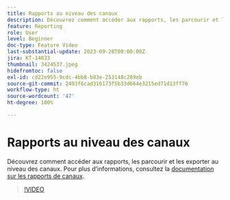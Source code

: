 ```yaml
---
title: Rapports au niveau des canaux
description: Découvrez comment accéder aux rapports, les parcourir et les exporter au niveau des canaux.
feature: Reporting
role: User
level: Beginner
doc-type: Feature Video
last-substantial-update: 2023-09-28T00:00:00Z
jira: KT-14033
thumbnail: 3424537.jpeg
hidefromtoc: false
exl-id: cd22e955-9cdc-4bb8-b83e-253148c289eb
source-git-commit: 2493f6cad316173f5b33d664e3215ed71d13ff76
workflow-type: ht
source-wordcount: '47'
ht-degree: 100%

---
```


# Rapports au niveau des canaux

Découvrez comment accéder aux rapports, les parcourir et les exporter au niveau des canaux. Pour plus d’informations, consultez la [documentation sur les rapports de canaux](https://experienceleague.adobe.com/docs/journey-optimizer/using/reporting/channel-report/channel-report.html?lang=fr).

>[!VIDEO](https://video.tv.adobe.com/v/3424537/?learn=on)
